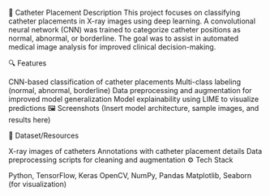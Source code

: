 🏥 Catheter Placement
Description
This project focuses on classifying catheter placements in X-ray images using deep learning. A convolutional neural network (CNN) was trained to categorize catheter positions as normal, abnormal, or borderline. The goal was to assist in automated medical image analysis for improved clinical decision-making.

🔍 Features

CNN-based classification of catheter placements
Multi-class labeling (normal, abnormal, borderline)
Data preprocessing and augmentation for improved model generalization
Model explainability using LIME to visualize predictions
🖼️ Screenshots
(Insert model architecture, sample images, and results here)

📂 Dataset/Resources

X-ray images of catheters
Annotations with catheter placement details
Data preprocessing scripts for cleaning and augmentation
⚙️ Tech Stack

Python, TensorFlow, Keras
OpenCV, NumPy, Pandas
Matplotlib, Seaborn (for visualization)
